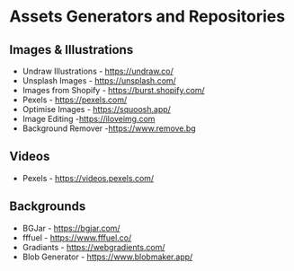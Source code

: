 # Assets Generators and Repositories

## Images & Illustrations

- Undraw Illustrations - <https://undraw.co/>
- Unsplash Images - <https://unsplash.com/>
- Images from Shopify - <https://burst.shopify.com/>
- Pexels - <https://pexels.com/>
- Optimise Images - <https://squoosh.app/>
- Image Editing -<https://iloveimg.com>
- Background Remover -<https://www.remove.bg>

## Videos

- Pexels - <https://videos.pexels.com/>

## Backgrounds

- BGJar - <https://bgjar.com/>
- fffuel - <https://www.fffuel.co/>
- Gradiants - <https://webgradients.com/>
- Blob Generator - <https://www.blobmaker.app/>

